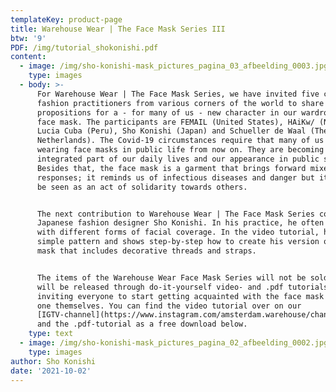 ```yaml
---
templateKey: product-page
title: Warehouse Wear | The Face Mask Series III
btw: '9'
PDF: /img/tutorial_shokonishi.pdf
content:
  - image: /img/sho-konishi-mask_pictures_pagina_03_afbeelding_0003.jpg
    type: images
  - body: >-
      For Warehouse Wear | The Face Mask Series, we have invited five critical
      fashion practitioners from various corners of the world to share their
      propositions for a - for many of us - new character in our wardrobes: the
      face mask. The participants are FEMAIL (United States), HAiKw/ (Norway),
      Lucia Cuba (Peru), Sho Konishi (Japan) and Schueller de Waal (The
      Netherlands). The Covid-19 circumstances require that many of us start
      wearing face masks in public life from now on. They are becoming an
      integrated part of our daily lives and our appearance in public space.
      Besides that, the face mask is a garment that brings forward mixed
      responses; it reminds us of infectious diseases and danger but it can also
      be seen as an act of solidarity towards others.


      The next contribution to Warehouse Wear | The Face Mask Series comes from
      Japanese fashion designer Sho Konishi. In his practice, he often works
      with different forms of facial coverage. In the video tutorial, he uses a
      simple pattern and shows step-by-step how to create his version of a face
      mask that includes decorative threads and straps.


      The items of the Warehouse Wear Face Mask Series will not be sold, but
      will be released through do-it-yourself video- and .pdf tutorials -
      inviting everyone to start getting acquainted with the face mask and make
      one themselves. You can find the video tutorial over on our
      [IGTV-channel](https://www.instagram.com/amsterdam.warehouse/channel/),
      and the .pdf-tutorial as a free download below.
    type: text
  - image: /img/sho-konishi-mask_pictures_pagina_02_afbeelding_0002.jpg
    type: images
author: Sho Konishi
date: '2021-10-02'
---
```


